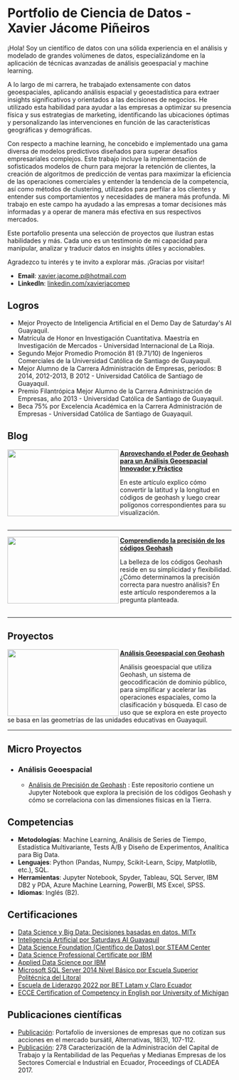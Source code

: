# Portfolio de Ciencia de Datos - Xavier Jácome Piñeiros
¡Hola! Soy un científico de datos con una sólida experiencia en el análisis y modelado de grandes volúmenes de datos, especializándome en la aplicación de técnicas avanzadas de análisis geoespacial y machine learning.

A lo largo de mi carrera, he trabajado extensamente con datos geoespaciales, aplicando análisis espacial y geoestadística para extraer insights significativos y orientados a las decisiones de negocios. He utilizado esta habilidad para ayudar a las empresas a optimizar su presencia física y sus estrategias de marketing, identificando las ubicaciones óptimas y personalizando las intervenciones en función de las características geográficas y demográficas.

Con respecto a machine learning, he concebido e implementado una gama diversa de modelos predictivos diseñados para superar desafíos empresariales complejos. Este trabajo incluye la implementación de sofisticados modelos de churn para mejorar la retención de clientes, la creación de algoritmos de predicción de ventas para maximizar la eficiencia de las operaciones comerciales y entender la tendencia de la competencia, así como métodos de clustering, utilizados para perfilar a los clientes y entender sus comportamientos y necesidades de manera más profunda. Mi trabajo en este campo ha ayudado a las empresas a tomar decisiones más informadas y a operar de manera más efectiva en sus respectivos mercados.

Este portafolio presenta una selección de proyectos que ilustran estas habilidades y más. Cada uno es un testimonio de mi capacidad para manipular, analizar y traducir datos en insights útiles y accionables.

Agradezco tu interés y te invito a explorar más. ¡Gracias por visitar!

- **Email**: [xavier.jacome.p@hotmail.com](xavier.jacome.p@hotmail.com)
- **LinkedIn**: [linkedin.com/xavierjacomep](https://www.linkedin.com/in/xavierjacomep/)

## Logros
- Mejor Proyecto de Inteligencia Artificial en el Demo Day de Saturday's AI Guayaquil.
- Matrícula de Honor en Investigación Cuantitativa. Maestría en Investigación de Mercados - Universidad Internacional de La Rioja.
- Segundo Mejor Promedio Promoción 81 (9.71/10) de Ingenieros Comerciales de la Universidad Católica de Santiago de Guayaquil.
- Mejor Alumno de la Carrera Administración de Empresas, períodos: B 2014, 2012-2013, B 2012 - Universidad Católica de Santiago de Guayaquil.
- Premio Filantrópica Mejor Alumno de la Carrera Administración de Empresas, año 2013 - Universidad Católica de Santiago de Guayaquil.
- Beca 75% por Excelencia Académica en la Carrera Administración de Empresas - Universidad Católica de Santiago de Guayaquil.

## Blog

<img align="left" width="250" height="150" src="https://miro.medium.com/v2/resize:fit:1100/format:webp/1*rqpr8sqvLkr-qZyijSoMDw.png"> **[Aprovechando el Poder de Geohash para un Análisis Geoespacial Innovador y Práctico](https://medium.com/@xavier.jacome.p/aprovechando-el-poder-de-geohash-para-un-an%C3%A1lisis-geoespacial-innovador-y-pr%C3%A1ctico-f3db82051b48)**

En este artículo explico cómo convertir la latitud y la longitud en códigos de geohash y luego crear polígonos correspondientes para su visualización.                                                                        <br />
<br />

___

<img align="left" width="250" height="150" src="https://miro.medium.com/v2/resize:fit:1000/format:webp/1*qX5ED02QetmLDseUaP-fnA.png"> **[Comprendiendo la precisión de los códigos Geohash](https://medium.com/@xavier.jacome.p/comprendiendo-la-precisi%C3%B3n-de-los-c%C3%B3digos-geohash-para-la-optimizaci%C3%B3n-de-an%C3%A1lisis-espaciales-c685a8e2b0f)**

La belleza de los códigos Geohash reside en su simplicidad y flexibilidad. ¿Cómo determinamos la precisión correcta para nuestro análisis? En este artículo responderemos a la pregunta planteada. 
<br />
<br />

___


## Proyectos

<img align="left" width="250" height="150" src="https://miro.medium.com/v2/resize:fit:1100/format:webp/1*rqpr8sqvLkr-qZyijSoMDw.png"> **[Análisis Geoespacial con Geohash](https://github.com/xavierjacomep/Geohash_Spatial_Analysis)**

Análisis geoespacial que utiliza Geohash, un sistema de geocodificación de dominio público, para simplificar y acelerar las operaciones espaciales, como la clasificación y búsqueda. El caso de uso que se explora en este proyecto se basa en las geometrías de las unidades educativas en Guayaquil. 

___


## Micro Proyectos
- ### Análisis Geoespacial
    - [Análisis de Precisión de Geohash](https://github.com/xavierjacomep/Geohash_Precision_Analysis) : Este repositorio contiene un Jupyter Notebook que explora la precisión de los códigos Geohash y cómo se correlaciona con las dimensiones físicas en la Tierra.

 
## Competencias

- **Metodologías**: Machine Learning, Análisis de Series de Tiempo, Estadística Multivariante, Tests A/B y Diseño de Experimentos, Analítica para Big Data.
- **Lenguajes**: Python (Pandas, Numpy, Scikit-Learn, Scipy, Matplotlib, etc.), SQL.
- **Herramientas**: Jupyter Notebook, Spyder, Tableau, SQL Server, IBM DB2 y PDA, Azure Machine Learning, PowerBI, MS Excel, SPSS.
- **Idiomas**: Inglés (B2).

## Certificaciones

- [Data Science y Big Data: Decisiones basadas en datos. MITx](https://www.credential.net/0b6072d3-fea4-420c-8313-812a391bdd97#gs.y3xs7b)
- [Inteligencia Artificial por Saturdays AI Guayaquil]()
- [Data Science Foundation (Científico de Datos) por STEAM Center]()
- [Data Science Professional Certificate por IBM](https://www.coursera.org/account/accomplishments/specialization/certificate/S6C9PELLLP6X)
- [Applied Data Science por IBM](https://www.coursera.org/account/accomplishments/specialization/RR74K4TTZGED)
- [Microsoft SQL Server 2014 Nivel Básico por Escuela Superior Politécnica del Litoral]()
- [Escuela de Liderazgo 2022 por BET Latam y Claro Ecuador]()
- [ECCE Certification of Competency in English por University of Michigan]()


## Publicaciones científicas
- [Publicación](https://editorial.ucsg.edu.ec/ojs-alternativas/index.php/alternativas-ucsg/article/view/150): Portafolio de inversiones de empresas que no cotizan sus acciones en el mercado bursátil, Alternativas, 18(3), 107-112.
- [Publicación](https://cladea.org/wp-content/uploads/2022/01/278Yanina-Bajana-Villagomez-Xavier-Jacome-Pineiros-Freddy-Camacho-Villagomez-and-Genesis-Basantes-Brunes-Caracterizacion-De-La-Administracion-Del-Capital-D.pdf): 278 Caracterización de la Administración del Capital de Trabajo y la Rentabilidad de las Pequeñas y Medianas Empresas de los Sectores Comercial e Industrial en Ecuador, Proceedings of CLADEA 2017.
